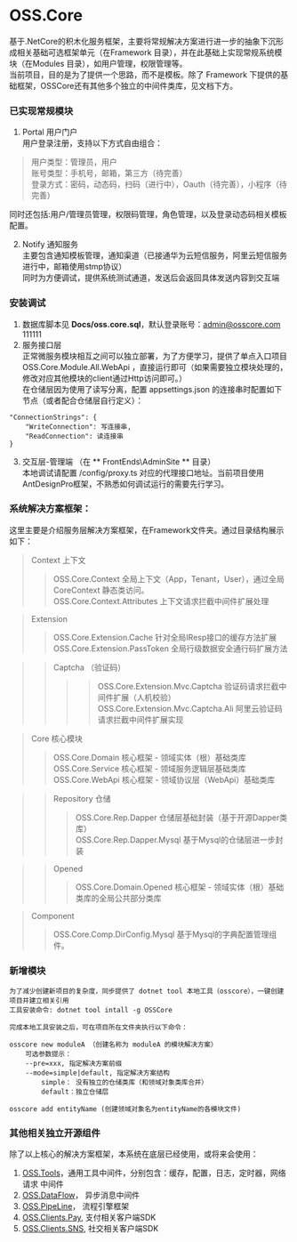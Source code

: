 # OSS.Core

基于.NetCore的积木化服务框架，主要将常规解决方案进行进一步的抽象下沉形成相关基础可选框架单元（在Framework 目录），并在此基础上实现常规系统模块（在Modules  目录），如用户管理，权限管理等。<br>
当前项目，目的是为了提供一个思路，而不是模板。除了 Framework 下提供的基础框架，OSSCore还有其他多个独立的中间件类库，见文档下方。

### 已实现常规模块

1. Portal 用户门户<br>
用户登录注册，支持以下方式自由组合：<br>
>用户类型：管理员，用户<br>
>账号类型：手机号，邮箱，第三方（待完善）<br>
>登录方式：密码，动态码，扫码（进行中），Oauth（待完善），小程序（待完善）

同时还包括:用户/管理员管理，权限码管理，角色管理，以及登录动态码相关模板配置。<br>

2. Notify 通知服务<br>
	主要包含通知模板管理，通知渠道（已接通华为云短信服务，阿里云短信服务进行中，邮箱使用stmp协议）<br>
	同时为方便调试，提供系统测试通道，发送后会返回具体发送内容到交互端
	

### 安装调试

1. 数据库脚本见 **Docs/oss.core.sql**，默认登录账号：admin@osscore.com    111111 
2. 服务接口层 <br>
	正常微服务模块相互之间可以独立部署，为了方便学习，提供了单点入口项目 OSS.Core.Module.All.WebApi ，直接运行即可（如果需要独立模块处理的，修改对应其他模块的client通过Http访问即可。）<br>
		在仓储层因为使用了读写分离，配置 appsettings.json 的连接串时配置如下节点（或者配合仓储层自行定义）：<br>
```
"ConnectionStrings": {
	"WriteConnection": 写连接串,
	"ReadConnection": 读连接串
}
```
3. 交互层-管理端 （在 ** FrontEnds\AdminSite ** 目录）<br>
	本地调试请配置 /config/proxy.ts 对应的代理接口地址。当前项目使用AntDesignPro框架，不熟悉如何调试运行的需要先行学习。
		
### 系统解决方案框架：
这里主要是介绍服务层解决方案框架，在Framework文件夹。通过目录结构展示如下：

>Context 上下文
>>OSS.Core.Context 	    全局上下文（App，Tenant，User），通过全局 CoreContext 静态类访问。<br>
>>OSS.Core.Context.Attributes   	  上下文请求拦截中间件扩展处理

>Extension 
>>OSS.Core.Extension.Cache      针对全局IResp接口的缓存方法扩展<br>
>>OSS.Core.Extension.PassToken    全局行级数据安全通行码扩展方法<br>

>>Captcha （验证码）
>>>>OSS.Core.Extension.Mvc.Captcha   验证码请求拦截中间件扩展（人机校验）<br>
>>>>OSS.Core.Extension.Mvc.Captcha.Ali   阿里云验证码请求拦截中间件扩展实现

>Core  核心模块
>>OSS.Core.Domain  核心框架 - 领域实体（根）基础类库<br>
>>OSS.Core.Service 核心框架 - 领域服务逻辑层基础类库<br>
>>OSS.Core.WebApi  核心框架 - 领域协议层（WebApi）基础类库

>>Repository 仓储
>>>OSS.Core.Rep.Dapper 仓储层基础封装（基于开源Dapper类库）<br>
>>>OSS.Core.Rep.Dapper.Mysql   基于Mysql的仓储层进一步封装

>>Opened
>>>OSS.Core.Domain.Opened 核心框架 - 领域实体（根）基础类库的全局公共部分类库

>Component
>>OSS.Core.Comp.DirConfig.Mysql 基于Mysql的字典配置管理组件。

### 新增模块
	为了减少创建新项目的复杂度，同步提供了 dotnet tool 本地工具（osscore），一键创建项目并建立相关引用
	工具安装命令: dotnet tool intall -g OSSCore

	完成本地工具安装之后，可在项目所在文件夹执行以下命令：
	  
	osscore new moduleA （创建名称为 moduleA 的模块解决方案）
    	可选参数提示：
        --pre=xxx, 指定解决方案前缀
        --mode=simple|default, 指定解决方案结构
            simple： 没有独立的仓储类库（和领域对象类库合并）
            default：独立仓储层

	osscore add entityName (创建领域对象名为entityName的各模块文件)

### 其他相关独立开源组件

除了以上核心的解决方案框架，本系统在底层已经使用，或将来会使用：
1. [OSS.Tools](https://gitee.com/KevinW/OSS.Tools)，通用工具中间件，分别包含：缓存，配置，日志，定时器，网络请求 中间件
2. [OSS.DataFlow](https://gitee.com/KevinW/oss.dataflow)， 异步消息中间件
3. [OSS.PipeLine](https://gitee.com/KevinW/OSS.PipeLine)， 流程引擎框架
3. [OSS.Clients.Pay](https://gitee.com/KevinW/OSS.Clients.Pay), 支付相关客户端SDK
4. [OSS.Clients.SNS](https://gitee.com/KevinW/OSS.Clients.SNS), 社交相关客户端SDK